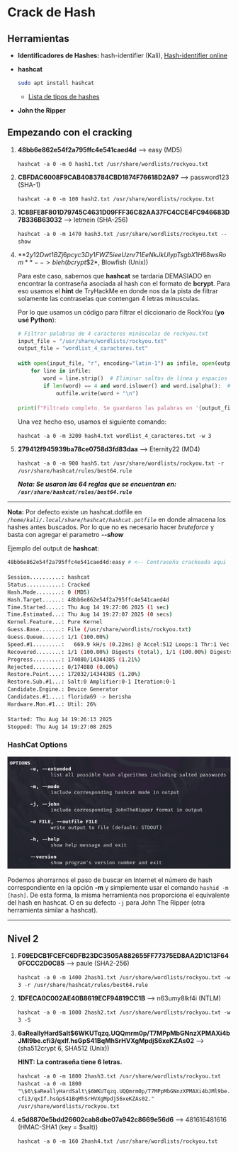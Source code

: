 # Crack de Hash

## Herramientas
- **Identificadores de Hashes:** hash-identifier (Kali), [Hash-identifier online](https://hashes.com/en/tools/hash_identifier)

- **hashcat**
    ```bash
    sudo apt install hashcat
    ```
    - [Lista de tipos de hashes](https://hashcat.net/wiki/doku.php?id=example_hashes)
    
- **John the Ripper**



## Empezando con el cracking

1. **48bb6e862e54f2a795ffc4e541caed4d** --> easy (MD5)

    `hashcat -a 0 -m 0 hash1.txt /usr/share/wordlists/rockyou.txt`

2. **CBFDAC6008F9CAB4083784CBD1874F76618D2A97** --> password123 (SHA-1)

    `hashcat -a 0 -m 100 hash2.txt /usr/share/wordlists/rockyou.txt`

3. **1C8BFE8F801D79745C4631D09FFF36C82AA37FC4CCE4FC946683D7B336B63032** --> letmein (SHA-256)

    `hashcat -a 0 -m 1470 hash3.txt /usr/share/wordlists/rockyou.txt --show`

4. **$2y$12$Dwt1BZj6pcyc3Dy1FWZ5ieeUznr71EeNkJkUlypTsgbX1H68wsRom** --> bleh(bcrypt \$2*$, Blowfish (Unix))

    Para este caso, sabemos que **hashcat** se tardaría DEMASIADO en encontrar la contraseña asociada al hash con el formato de **bcrypt**. Para eso usamos el **hint** de TryHackMe en donde nos da la pista de filtrar solamente las contraselas que contengan 4 letras minusculas.

    Por lo que usamos un código para filtrar el diccionario de RockYou (**yo usé Python**):

    ```python
    # Filtrar palabras de 4 caracteres minúsculas de rockyou.txt
    input_file = "/usr/share/wordlists/rockyou.txt"
    output_file = "wordlist_4_caracteres.txt"

    with open(input_file, "r", encoding="latin-1") as infile, open(output_file, "w", encoding="latin-1") as outfile:
        for line in infile:
            word = line.strip()  # Eliminar saltos de línea y espacios
            if len(word) == 4 and word.islower() and word.isalpha():  # 4 caracteres, solo letras minúsculas
                outfile.write(word + "\n")

    print(f"Filtrado completo. Se guardaron las palabras en '{output_file}'.")
    ```

    Una vez hecho eso, usamos el siguiente comando:

    `hashcat -a 0 -m 3200 hash4.txt wordlist_4_caracteres.txt -w 3`

5. **279412f945939ba78ce0758d3fd83daa** --> Eternity22 (MD4)

    `hashcat -a 0 -m 900 hash5.txt /usr/share/wordlists/rockyou.txt -r /usr/share/hashcat/rules/best64.rule`

    ***Nota: Se usaron las 64 reglas que se encuentran en: `/usr/share/hashcat/rules/best64.rule`***

---

**Nota:** Por defecto existe un hashcat.dotfile en *`/home/kali/.local/share/hashcat/hashcat.potfile`* en donde almacena los hashes antes buscados. Por lo que no es necesario hacer *bruteforce* y basta con agregar el parametro ***--show***

Ejemplo del output de **hashcat**: 
```bash
48bb6e862e54f2a795ffc4e541caed4d:easy # <-- Contraseña crackeada aqui                    
                                                          
Session..........: hashcat
Status...........: Cracked
Hash.Mode........: 0 (MD5)
Hash.Target......: 48bb6e862e54f2a795ffc4e541caed4d
Time.Started.....: Thu Aug 14 19:27:06 2025 (1 sec)
Time.Estimated...: Thu Aug 14 19:27:07 2025 (0 secs)
Kernel.Feature...: Pure Kernel
Guess.Base.......: File (/usr/share/wordlists/rockyou.txt)
Guess.Queue......: 1/1 (100.00%)
Speed.#1.........:   669.9 kH/s (0.22ms) @ Accel:512 Loops:1 Thr:1 Vec:8
Recovered........: 1/1 (100.00%) Digests (total), 1/1 (100.00%) Digests (new)
Progress.........: 174080/14344385 (1.21%)
Rejected.........: 0/174080 (0.00%)
Restore.Point....: 172032/14344385 (1.20%)
Restore.Sub.#1...: Salt:0 Amplifier:0-1 Iteration:0-1
Candidate.Engine.: Device Generator
Candidates.#1....: florida69 -> berisha
Hardware.Mon.#1..: Util: 26%

Started: Thu Aug 14 19:26:13 2025
Stopped: Thu Aug 14 19:27:08 2025

```

### HashCat Options

![Opciones para ahorrarnos pasos en hashcat](src/hasid_options.png)

Podemos ahorrarnos el paso de buscar en Internet el número de hash correspondiente en la opción **-m** y simplemente usar el comando `hashid -m [hash]`. De esta forma, la misma herramienta nos proporciona el equivalente del hash en hashcat. O en su defecto `-j` para John The Ripper (otra herramienta similar a hashcat).

----
## Nivel 2

1. **F09EDCB1FCEFC6DFB23DC3505A882655FF77375ED8AA2D1C13F640FCCC2D0C85** --> paule (SHA2-256)

    `hashcat -a 0 -m 1400 2hash1.txt /usr/share/wordlists/rockyou.txt -w 3 -r /usr/share/hashcat/rules/best64.rule`

2. **1DFECA0C002AE40B8619ECF94819CC1B** --> n63umy8lkf4i (NTLM)

    `hashcat -a 0 -m 1000 2hash2.txt /usr/share/wordlists/rockyou.txt -w 3 -S`
    
3. **$6$aReallyHardSalt$6WKUTqzq.UQQmrm0p/T7MPpMbGNnzXPMAXi4bJMl9be.cfi3/qxIf.hsGpS41BqMhSrHVXgMpdjS6xeKZAs02** -->  (sha512crypt $6$, SHA512 (Unix))

    **HINT: La contraseña tiene 6 letras.**

    `hashcat -a 0 -m 1800 2hash3.txt /usr/share/wordlists/rockyou.txt`
    `hashcat -a 0 -m 1800 "\$6\$aReallyHardSalt\$6WKUTqzq.UQQmrm0p/T7MPpMbGNnzXPMAXi4bJMl9be.cfi3/qxIf.hsGpS41BqMhSrHVXgMpdjS6xeKZAs02." /usr/share/wordlists/rockyou.txt`

4. **e5d8870e5bdd26602cab8dbe07a942c8669e56d6** --> 481616481616 (HMAC-SHA1 (key = $salt))

    `hashcat -a 0 -m 160 2hash4.txt /usr/share/wordlists/rockyou.txt`

